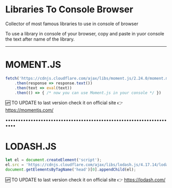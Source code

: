 # Libraries To Console Browser
Collector of most famous libraries to use in console of browser

To use a library in console of your browser, copy and paste in yuor console the text after name of the library. 

---

# MOMENT.JS
```javascript
fetch('https://cdnjs.cloudflare.com/ajax/libs/moment.js/2.24.0/moment.min.js')
    .then(response => response.text())
    .then(text => eval(text))
    .then(() => { /* now you can use Moment.js in your console */ })
```

🆙 TO UPDATE to last version check it on official site 👉 https://momentjs.com/

••••••••••••••••••••••••••••••••••••••••••••••••••••••••••••••••••••

# LODASH.JS
```javascript
let el = document.createElement('script');
el.src = 'https://cdnjs.cloudflare.com/ajax/libs/lodash.js/4.17.14/lodash.min.js';
document.getElementsByTagName('head')[0].appendChild(el);
```

🆙 TO UPDATE to last version check it on official site 👉 https://lodash.com/
